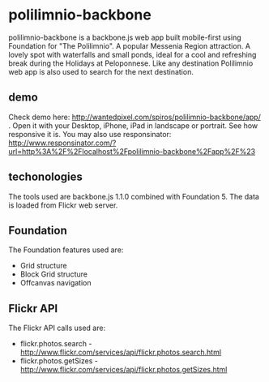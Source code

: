 polilimnio-backbone
===================
polilimnio-backbone is a backbone.js web app built mobile-first using Foundation for "The Polilimnio". Α popular Messenia Region attraction. A lovely spot with waterfalls and small ponds, ideal for a cool and refreshing break during the Holidays at Peloponnese. Like any destination Polilimnio web app is also used to search for the next destination.

demo
-----
Check demo here: http://wantedpixel.com/spiros/polilimnio-backbone/app/ . Open it with your Desktop, iPhone, iPad in landscape or portrait. See how responsive it is. You may also use responsinator: http://www.responsinator.com/?url=http%3A%2F%2Flocalhost%2Fpolilimnio-backbone%2Fapp%2F%23

techonologies
--------------
The tools used are backbone.js 1.1.0 combined with Foundation 5. The data is loaded from Flickr web server.

Foundation
-------------
The Foundation features used are:
* Grid structure
* Block Grid structure
* Offcanvas navigation

Flickr API
------------
The Flickr API calls used are:
* flickr.photos.search - http://www.flickr.com/services/api/flickr.photos.search.html
* flickr.photos.getSizes - http://www.flickr.com/services/api/flickr.photos.getSizes.html



